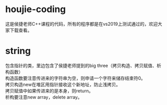 # houjie-coding
这是侯捷老师C++课程的代码，所有的程序都是在vs2019上测试通过的，欢迎大家下载查看。
# string
包含指针的类，里边包含了侯捷老师提到的big three（拷贝构造、拷贝赋值、析构函数）  
构造函数要注意传进来的字符串为空，则申请一个字符来储存结束符0。  
拷贝构造new在堆区用指针接收这个新地址，防止浅拷贝。  
拷贝赋值中如果传进来的是本身，则return。  
析构要注意new array，delete array。  
